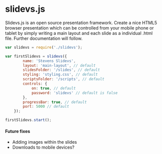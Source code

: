 # slidevs.js

Slidevs.js is an open source presentation framework. Create a nice HTML5 browser presentation which can be controlled from your mobile phone or tablet by simply writing a main layout and each slide as a individual .html file. Further documentation will follow.

```javascript
var slidevs = require('./slidevs');

var firstSlidevs = slidevs({
        name: 'Stevens Slidevs',
        layout: 'main-layout', // default
        slidesFolder: '/slides', // default
        styling: 'styling.css', // default
        scriptsFolder: '/scripts', // default
        controls: {
            on: true, // default
            password: 'slidevs' // default is false
        },
        progressBar: true, // default
        port: 5000 // default
    });

firstSlidevs.start();
```

#### Future fixes
- Adding images within the slides
- Downloads to mobile devices?